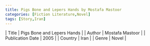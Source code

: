 ```yaml
---
title: Pigs Bone and Lepers Hands by Mostafa Mastoor
categories: [Fiction Literature,Novel]
tags: [Story,Iran]
---     
```

| Title | Pigs Bone and Lepers Hands  |
| Author |  Mostafa Mastoor  |
| Publication Date | 2005   |
| Country | Iran |
| Genre | Novel  |
        